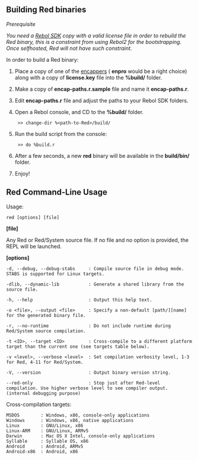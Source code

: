 Building Red binaries
------------------------

_Prerequisite_

_You need a [Rebol SDK](http://www.rebol.com/sdk.html) copy with a valid license file in order to rebuild the Red binary, this is a constraint from using Rebol2 for the bootstrapping. Once selfhosted, Red will not have such constraint._

In order to build a Red binary:

1. Place a copy of one of the [encappers](http://www.rebol.com/docs/sdk/kernels.html) ( **enpro** would be a right choice) along with a copy of **license.key** file into the **%build/** folder.

2. Make a copy of **encap-paths.r.sample** file and name it **encap-paths.r**.

3. Edit **encap-paths.r** file and adjust the paths to your Rebol SDK folders.

4. Open a Rebol console, and CD to the **%build/** folder.

        >> change-dir %<path-to-Red>/build/

5. Run the build script from the console:

        >> do %build.r
        
6. After a few seconds, a new **red** binary will be available in the **build/bin/** folder.

7. Enjoy!


Red Command-Line Usage
------------------------

Usage: 

    red [options] [file]

**[file]**

Any Red or Red/System source file. If no file and no option is provided, the REPL will be launched.

**[options]**

    -d, --debug, --debug-stabs     : Compile source file in debug mode. STABS is supported for Linux targets.
    
    -dlib, --dynamic-lib           : Generate a shared library from the source file.
    
    -h, --help                     : Output this help text.
    
    -o <file>, --output <file>     : Specify a non-default [path/][name] for the generated binary file.
    
    -r, --no-runtime               : Do not include runtime during Red/System source compilation.
    
    -t <ID>, --target <ID>         : Cross-compile to a different platform target than the current one (see targets table below).
	
    -v <level>, --verbose <level>  : Set compilation verbosity level, 1-3 for Red, 4-11 for Red/System.
	
    -V, --version                  : Output binary version string.
	
    --red-only                     : Stop just after Red-level compilation. Use higher verbose level to see compiler output. (internal debugging purpose)
	
Cross-compilation targets:

    MSDOS        : Windows, x86, console-only applications
    Windows      : Windows, x86, native applications
    Linux        : GNU/Linux, x86
    Linux-ARM    : GNU/Linux, ARMv5
    Darwin       : Mac OS X Intel, console-only applications
    Syllable     : Syllable OS, x86
    Android      : Android, ARMv5
    Android-x86	 : Android, x86